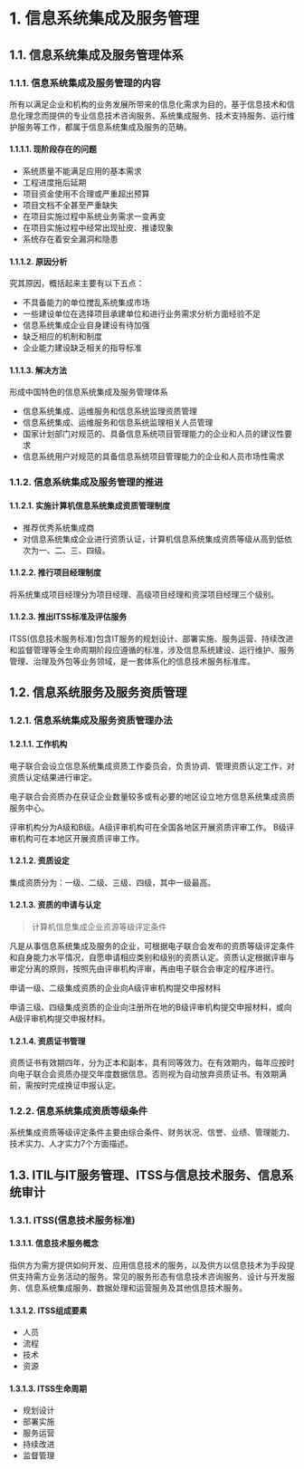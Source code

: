 # 1. 信息系统集成及服务管理

## 1.1. 信息系统集成及服务管理体系

### 1.1.1. 信息系统集成及服务管理的内容

所有以满足企业和机构的业务发展所带来的信息化需求为目的，基于信息技术和信息化理念而提供的专业信息技术咨询服务、系统集成服务、技术支持服务、运行维护服务等工作，都属于信息系统集成及服务的范畴。

#### 1.1.1.1. 现阶段存在的问题

+ 系统质量不能满足应用的基本需求
+ 工程进度拖后延期
+ 项目资金使用不合理或严重超出预算
+ 项目文档不全甚至严重缺失
+ 在项目实施过程中系统业务需求一变再变
+ 在项目实施过程中经常出现扯皮、推诿现象
+ 系统存在着安全漏洞和隐患

#### 1.1.1.2. 原因分析

究其原因，概括起来主要有以下五点：
+ 不具备能力的单位搅乱系统集成市场
+ 一些建设单位在选择项目承建单位和进行业务需求分析方面经验不足
+ 信息系统集成企业自身建设有待加强
+ 缺乏相应的机制和制度
+ 企业能力建设缺乏相关的指导标准

#### 1.1.1.3. 解决方法

形成中国特色的信息系统集成及服务管理体系
+ 信息系统集成、运维服务和信息系统监理资质管理
+ 信息系统集成、运维服务和信息系统监理相关人员管理
+ 国家计划部门对规范的、具备信息系统项目管理能力的企业和人员的建议性要求
+ 信息系统用户对规范的具备信息系统项目管理能力的企业和人员市场性需求

### 1.1.2. 信息系统集成及服务管理的推进

#### 1.1.2.1. 实施计算机信息系统集成资质管理制度

+ 推荐优秀系统集成商
+ 对信息系统集成企业进行资质认证，计算机信息系统集成资质等级从高到低依次为一、二、三、四级。

#### 1.1.2.2. 推行项目经理制度

将系统集成项目经理分为项目经理、高级项目经理和资深项目经理三个级别。

#### 1.1.2.3. 推出ITSS标准及评估服务

ITSS(信息技术服务标准)包含IT服务的规划设计、部署实施、服务运营、持续改进和监督管理等全生命周期阶段应遵循的标准，涉及信息系统建设、运行维护、服务管理、治理及外包等业务领域，是一套体系化的信息技术服务标准库。

## 1.2. 信息系统服务及服务资质管理

### 1.2.1. 信息系统集成及服务资质管理办法

#### 1.2.1.1. 工作机构

电子联合会设立信息系统集成资质工作委员会，负责协调、管理资质认定工作，对资质认定结果进行审定。

电子联合会资质办在获证企业数量较多或有必要的地区设立地方信息系统集成资质服务中心。

评审机构分为A级和B级。A级评审机构可在全国各地区开展资质评审工作。 B级评审机构可在本地区开展资质评审工作。

#### 1.2.1.2. 资质设定

集成资质分为：一级、二级、三级、四级，其中一级最高。

#### 1.2.1.3. 资质的申请与认定

> 计算机信息集成企业资源等级评定条件

凡是从事信息系统集成及服务的企业，可根据电子联合会发布的资质等级评定条件和自身能力水平情况，自愿申请相应类别和级别的资质认定。资质认定根据评审与审定分离的原则，按照先由评审机构评审，再由电子联合会审定的程序进行。

申请一级、二级集成资质的企业向A级评审机构提交申报材料

申请三级、四级集成资质的企业向注册所在地的B级评审机构提交申报材料，或向A级评审机构提交申报材料。

#### 1.2.1.4. 资质证书管理

资质证书有效期四年，分为正本和副本，具有同等效力。在有效期内，每年应按时向电子联合会资质办提交年度数据信息。否则视为自动放弃资质证书。有效期满前，需按时完成换证申报认定。

### 1.2.2. 信息系统集成资质等级条件

系统集成资质等级评定条件主要由综合条件、财务状况、信誉、业绩、管理能力、技术实力、人才实力7个方面描述。

## 1.3. ITIL与IT服务管理、ITSS与信息技术服务、信息系统审计

### 1.3.1. ITSS(信息技术服务标准)

#### 1.3.1.1. 信息技术服务概念

指供方为需方提供如何开发、应用信息技术的服务，以及供方以信息技术为手段提供支持需方业务活动的服务。常见的服务形态有信息技术咨询服务、设计与开发服务、信息系统集成服务、数据处理和运营服务及其他信息技术服务。

#### 1.3.1.2. ITSS组成要素

+ 人员
+ 流程
+ 技术
+ 资源

#### 1.3.1.3. ITSS生命周期

+ 规划设计
+ 部署实施
+ 服务运营
+ 持续改进
+ 监督管理

